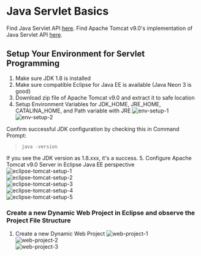 # Java Servlet Basics
Find Java Servlet API [here](https://docs.oracle.com/javaee/7/api/overview-summary.html).
Find Apache Tomcat v9.0's implementation of Java Servlet API [here](https://tomcat.apache.org/tomcat-9.0-doc/servletapi/index.html).

## Setup Your Environment for Servlet Programming
1. Make sure JDK 1.8 is installed
2. Make sure compatible Eclipse for Java EE is available (Java Neon 3 is good)
3. Download zip file of Apache Tomcat v9.0 and extract it to safe location
4. Setup Environment Variables for JDK_HOME, JRE_HOME, CATALINA_HOME, and Path variable with JRE
![env-setup-1](https://github.com/vikas-bandaru/learn-web-dev/blob/main/jdbc/images/env-variables-1.PNG)  
![env-setup-2](https://github.com/vikas-bandaru/learn-web-dev/blob/main/jdbc/images/env-variables-2.PNG)  

 Confirm successful JDK configuration by checking this in Command Prompt:  
 >`java -version`

 If you see the JDK version as 1.8.xxx, it's a success.
5. Configure Apache Tomcat v9.0 Server in Eclipse Java EE perspective
![eclipse-tomcat-setup-1](https://github.com/vikas-bandaru/learn-web-dev/blob/main/jdbc/images/eclipse-tomcat-setup-1.PNG)  
![eclipse-tomcat-setup-2](https://github.com/vikas-bandaru/learn-web-dev/blob/main/jdbc/images/eclipse-tomcat-setup-2.PNG)  
![eclipse-tomcat-setup-3](https://github.com/vikas-bandaru/learn-web-dev/blob/main/jdbc/images/eclipse-tomcat-setup-3.PNG)  
![eclipse-tomcat-setup-4](https://github.com/vikas-bandaru/learn-web-dev/blob/main/jdbc/images/eclipse-tomcat-setup-4.PNG)  
![eclipse-tomcat-setup-5](https://github.com/vikas-bandaru/learn-web-dev/blob/main/jdbc/images/eclipse-tomcat-setup-5.PNG)  

### Create a new Dynamic Web Project in Eclipse and observe the Project File Structure
1. Create a new Dynamic Web Project
![web-project-1](https://github.com/vikas-bandaru/learn-web-dev/blob/main/jdbc/images/web-project-1.PNG)  
![web-project-2](https://github.com/vikas-bandaru/learn-web-dev/blob/main/jdbc/images/web-project-2.PNG)  
![web-project-3](https://github.com/vikas-bandaru/learn-web-dev/blob/main/jdbc/images/web-project-3.PNG)  

